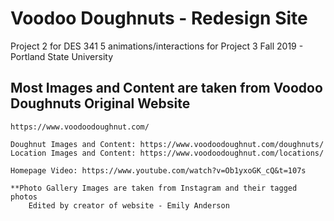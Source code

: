 # Voodoo Doughnuts - Redesign Site
Project 2 for DES 341 
5 animations/interactions for Project 3
Fall 2019 - Portland State University 

## Most Images and Content are taken from Voodoo Doughnuts Original Website 

	https://www.voodoodoughnut.com/

	Doughnut Images and Content: https://www.voodoodoughnut.com/doughnuts/
	Location Images and Content: https://www.voodoodoughnut.com/locations/

	Homepage Video: https://www.youtube.com/watch?v=Ob1yxoGK_cQ&t=107s

	**Photo Gallery Images are taken from Instagram and their tagged photos
		Edited by creator of website - Emily Anderson 

